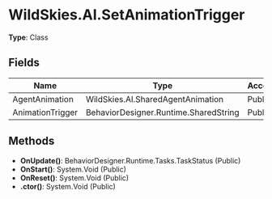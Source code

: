 ﻿# WildSkies.AI.SetAnimationTrigger

**Type**: Class

## Fields

| Name | Type | Access |
|------|------|--------|
| AgentAnimation | WildSkies.AI.SharedAgentAnimation | Public |
| AnimationTrigger | BehaviorDesigner.Runtime.SharedString | Public |

## Methods

- **OnUpdate()**: BehaviorDesigner.Runtime.Tasks.TaskStatus (Public)
- **OnStart()**: System.Void (Public)
- **OnReset()**: System.Void (Public)
- **.ctor()**: System.Void (Public)

